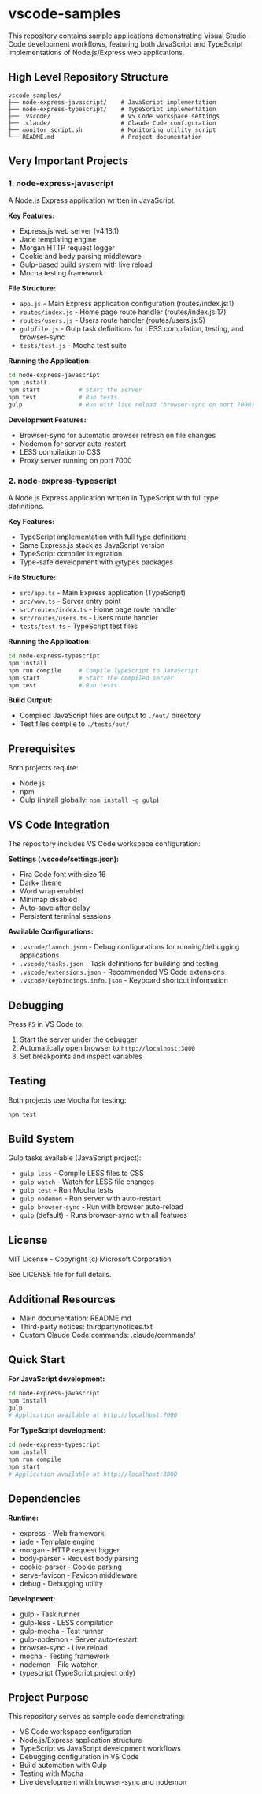 # vscode-samples

This repository contains sample applications demonstrating Visual Studio Code development workflows, featuring both JavaScript and TypeScript implementations of Node.js/Express web applications.

## High Level Repository Structure

```
vscode-samples/
├── node-express-javascript/    # JavaScript implementation
├── node-express-typescript/    # TypeScript implementation
├── .vscode/                    # VS Code workspace settings
├── .claude/                    # Claude Code configuration
├── monitor_script.sh           # Monitoring utility script
└── README.md                   # Project documentation
```

## Very Important Projects

### 1. node-express-javascript

A Node.js Express application written in JavaScript.

**Key Features:**
- Express.js web server (v4.13.1)
- Jade templating engine
- Morgan HTTP request logger
- Cookie and body parsing middleware
- Gulp-based build system with live reload
- Mocha testing framework

**File Structure:**
- `app.js` - Main Express application configuration (routes/index.js:1)
- `routes/index.js` - Home page route handler (routes/index.js:17)
- `routes/users.js` - Users route handler (routes/users.js:5)
- `gulpfile.js` - Gulp task definitions for LESS compilation, testing, and browser-sync
- `tests/test.js` - Mocha test suite

**Running the Application:**
```bash
cd node-express-javascript
npm install
npm start           # Start the server
npm test            # Run tests
gulp                # Run with live reload (browser-sync on port 7000)
```

**Development Features:**
- Browser-sync for automatic browser refresh on file changes
- Nodemon for server auto-restart
- LESS compilation to CSS
- Proxy server running on port 7000

### 2. node-express-typescript

A Node.js Express application written in TypeScript with full type definitions.

**Key Features:**
- TypeScript implementation with full type definitions
- Same Express.js stack as JavaScript version
- TypeScript compiler integration
- Type-safe development with @types packages

**File Structure:**
- `src/app.ts` - Main Express application (TypeScript)
- `src/www.ts` - Server entry point
- `src/routes/index.ts` - Home page route handler
- `src/routes/users.ts` - Users route handler
- `tests/test.ts` - TypeScript test files

**Running the Application:**
```bash
cd node-express-typescript
npm install
npm run compile     # Compile TypeScript to JavaScript
npm start           # Start the compiled server
npm test            # Run tests
```

**Build Output:**
- Compiled JavaScript files are output to `./out/` directory
- Test files compile to `./tests/out/`

## Prerequisites

Both projects require:
- Node.js
- npm
- Gulp (install globally: `npm install -g gulp`)

## VS Code Integration

The repository includes VS Code workspace configuration:

**Settings (.vscode/settings.json):**
- Fira Code font with size 16
- Dark+ theme
- Word wrap enabled
- Minimap disabled
- Auto-save after delay
- Persistent terminal sessions

**Available Configurations:**
- `.vscode/launch.json` - Debug configurations for running/debugging applications
- `.vscode/tasks.json` - Task definitions for building and testing
- `.vscode/extensions.json` - Recommended VS Code extensions
- `.vscode/keybindings.info.json` - Keyboard shortcut information

## Debugging

Press `F5` in VS Code to:
1. Start the server under the debugger
2. Automatically open browser to `http://localhost:3000`
3. Set breakpoints and inspect variables

## Testing

Both projects use Mocha for testing:
```bash
npm test
```

## Build System

Gulp tasks available (JavaScript project):
- `gulp less` - Compile LESS files to CSS
- `gulp watch` - Watch for LESS file changes
- `gulp test` - Run Mocha tests
- `gulp nodemon` - Run server with auto-restart
- `gulp browser-sync` - Run with browser auto-reload
- `gulp` (default) - Runs browser-sync with all features

## License

MIT License - Copyright (c) Microsoft Corporation

See LICENSE file for full details.

## Additional Resources

- Main documentation: README.md
- Third-party notices: thirdpartynotices.txt
- Custom Claude Code commands: .claude/commands/

## Quick Start

**For JavaScript development:**
```bash
cd node-express-javascript
npm install
gulp
# Application available at http://localhost:7000
```

**For TypeScript development:**
```bash
cd node-express-typescript
npm install
npm run compile
npm start
# Application available at http://localhost:3000
```

## Dependencies

**Runtime:**
- express - Web framework
- jade - Template engine
- morgan - HTTP request logger
- body-parser - Request body parsing
- cookie-parser - Cookie parsing
- serve-favicon - Favicon middleware
- debug - Debugging utility

**Development:**
- gulp - Task runner
- gulp-less - LESS compilation
- gulp-mocha - Test runner
- gulp-nodemon - Server auto-restart
- browser-sync - Live reload
- mocha - Testing framework
- nodemon - File watcher
- typescript (TypeScript project only)

## Project Purpose

This repository serves as sample code demonstrating:
- VS Code workspace configuration
- Node.js/Express application structure
- TypeScript vs JavaScript development workflows
- Debugging configuration in VS Code
- Build automation with Gulp
- Testing with Mocha
- Live development with browser-sync and nodemon

